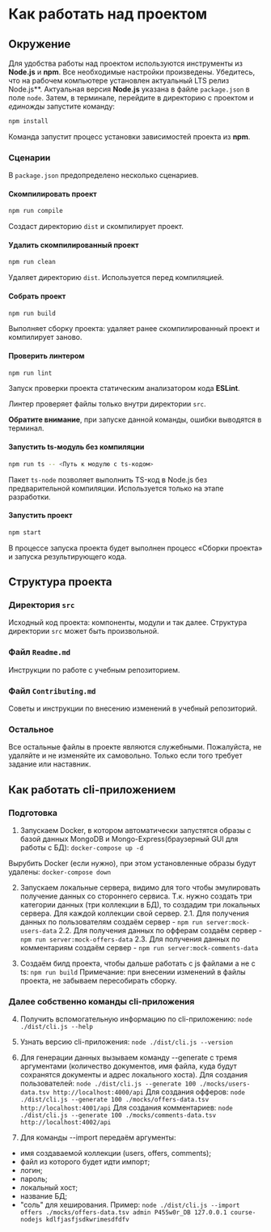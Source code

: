 # Как работать над проектом

## Окружение

Для удобства работы над проектом используются инструменты из **Node.js** и **npm**. Все необходимые настройки произведены. Убедитесь, что на рабочем компьютере установлен актуальный LTS релиз Node.js**. Актуальная версия **Node.js** указана в файле `package.json` в поле `node`. Затем, в терминале, перейдите в директорию с проектом и _единожды_ запустите команду:

```bash
npm install
```

Команда запустит процесс установки зависимостей проекта из **npm**.

### Сценарии

В `package.json` предопределено несколько сценариев.

#### Скомпилировать проект

```bash
npm run compile
```

Создаст директорию `dist` и скомпилирует проект.

#### Удалить скомпилированный проект

```bash
npm run clean
```

Удаляет директорию `dist`. Используется перед компиляцией.

#### Собрать проект

```bash
npm run build
```

Выполняет сборку проекта: удаляет ранее скомпилированный проект и компилирует заново.

#### Проверить линтером

```bash
npm run lint
```

Запуск проверки проекта статическим анализатором кода **ESLint**.

Линтер проверяет файлы только внутри директории `src`.

**Обратите внимание**, при запуске данной команды, ошибки выводятся в терминал.

#### Запустить ts-модуль без компиляции

```bash
npm run ts -- <Путь к модулю с ts-кодом>
```

Пакет `ts-node` позволяет выполнить TS-код в Node.js без предварительной компиляции. Используется только на этапе разработки.

#### Запустить проект

```bash
npm start
```

В процессе запуска проекта будет выполнен процесс «Сборки проекта» и запуска результирующего кода.

## Структура проекта

### Директория `src`

Исходный код проекта: компоненты, модули и так далее. Структура директории `src` может быть произвольной.

### Файл `Readme.md`

Инструкции по работе с учебным репозиторием.

### Файл `Contributing.md`

Советы и инструкции по внесению изменений в учебный репозиторий.

### Остальное

Все остальные файлы в проекте являются служебными. Пожалуйста, не удаляйте и не изменяйте их самовольно. Только если того требует задание или наставник.

## Как работать сli-приложением

### Подготовка
1. Запускаем Docker, в котором автоматически запустятся образы с базой данных MongoDB и Mongo-Express(браузерный GUI для работы с БД):
`docker-compose up -d`

Вырубить Docker (если нужно), при этом установленные образы будут удалены:
`docker-compose down`

2. Запускаем локальные сервера, видимо для того чтобы эмулировать получение данных со стороннего сервиса.
Т.к. нужно создать три категории данных (три коллекции в БД), то создадим три локальных сервера.
Для каждой коллекции свой сервер.
  2.1. Для получения данных по пользователям создаём сервер - `npm run server:mock-users-data`
  2.2. Для получения данных по офферам создаём сервер - `npm run server:mock-offers-data`
  2.3. Для получения данных по комментариям создаём сервер - `npm run server:mock-comments-data`

3. Создаём билд проекта, чтобы дальше работать с js файлами а не с ts:
`npm run build`
Примечание: при внесении изменений в файлы проекта, не забываем пересобирать сборку.

### Далее собственно команды cli-приложения
4. Получить вспомогательную информацию по cli-приложению:
`node ./dist/cli.js --help`

5. Узнать версию cli-приложения:
`node ./dist/cli.js --version`

6. Для генерации данных вызываем команду --generate c тремя аргументами (количество документов, имя файла, куда будут сохранятся документы и адрес локального хоста).
Для создания пользователей:
`node ./dist/cli.js --generate 100 ./mocks/users-data.tsv http://localhost:4000/api`
Для создания офферов:
`node ./dist/cli.js --generate 100 ./mocks/offers-data.tsv http://localhost:4001/api`
Для создания комментариев:
`node ./dist/cli.js --generate 100 ./mocks/comments-data.tsv http://localhost:4002/api`

7. Для команды --import передаём аргументы: 
- имя создаваемой коллекции (users, offers, comments);
- файл из которого будет идти импорт;
- логин;
- пароль;
- локальный хост;
- название БД;
- "соль" для хеширования.
Пример:
`node ./dist/cli.js --import offers ./mocks/offers-data.tsv admin P455w0r_DB 127.0.0.1 course-nodejs kdlfjasfjsdkwrimesdfdfv`
